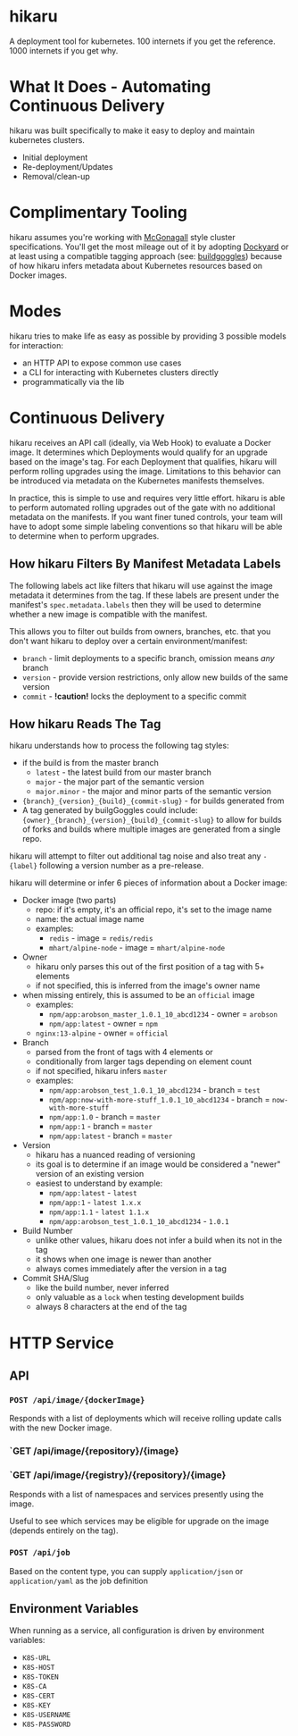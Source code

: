 # hikaru

A deployment tool for kubernetes. 100 internets if you get the reference. 1000 internets if you get why.

# What It Does - Automating Continuous Delivery

hikaru was built specifically to make it easy to deploy and maintain kubernetes clusters.

 * Initial deployment
 * Re-deployment/Updates
 * Removal/clean-up

# Complimentary Tooling

hikaru assumes you're working with [McGonagall](https://github.com/npm/mcgonagall) style cluster specifications. You'll get the most mileage out of it by adopting [Dockyard](https://github.com/npm/dockyard) or at least using a compatible tagging approach (see: [buildgoggles](https://www.npmjs.com/package/buildgoggles)) because of how hikaru infers metadata about Kubernetes resources based on Docker images.

# Modes

hikaru tries to make life as easy as possible by providing 3 possible models for interaction:

 * an HTTP API to expose common use cases
 * a CLI for interacting with Kubernetes clusters directly
 * programmatically via the lib

# Continuous Delivery

hikaru receives an API call (ideally, via Web Hook) to evaluate a Docker image. It determines which Deployments would qualify for an upgrade based on the image's tag. For each Deployment that qualifies, hikaru will perform rolling upgrades using the image. Limitations to this behavior can be introduced via metadata on the Kubernetes manifests themselves.

In practice, this is simple to use and requires very little effort. hikaru is able to perform automated rolling upgrades out of the gate with no additional metadata on the manifests. If you want finer tuned controls, your team will have to adopt some simple labeling conventions so that hikaru will be able to determine when to perform upgrades.

## How hikaru Filters By Manifest Metadata Labels 

The following labels act like filters that hikaru will use against the image metadata it determines from the tag. If these labels are present under the manifest's `spec.metadata.labels` then they will be used to determine whether a new image is compatible with the manifest.

This allows you to filter out builds from owners, branches, etc. that you don't want hikaru to deploy over a certain environment/manifest:

 * `branch` - limit deployments to a specific branch, omission means _any_ branch
 * `version` - provide version restrictions, only allow new builds of the same version
 * `commit` - **!caution!** locks the deployment to a specific commit

## How hikaru Reads The Tag

hikaru understands how to process the following tag styles:

 * if the build is from the master branch
 	* `latest` - the latest build from our master branch
 	* `major` - the major part of the semantic version
 	* `major.minor` - the major and minor parts of the semantic version
 * `{branch}_{version}_{build}_{commit-slug}` - for builds generated from 
 * A tag generated by builgGoggles could include: `{owner}_{branch}_{version}_{build}_{commit-slug}` to allow for builds of forks and builds where multiple images are generated from a single repo.

hikaru will attempt to filter out additional tag noise and also treat any `-{label}` following a version number as a pre-release.

hikaru will determine or infer 6 pieces of information about a Docker image:

 * Docker image (two parts)
     * repo: if it's empty, it's an official repo, it's set to the image name
     * name: the actual image name
     * examples: 
         * `redis` - image = `redis/redis`
         * `mhart/alpine-node` - image = `mhart/alpine-node`
 * Owner
 	* hikaru only parses this out of the first position of a tag with 5+ elements
 	* if not specified, this is inferred from the image's owner name
  * when missing entirely, this is assumed to be an `official` image
 	* examples:
 		* `npm/app:arobson_master_1.0.1_10_abcd1234` - owner = `arobson`
 		* `npm/app:latest` - owner = `npm`
    * `nginx:13-alpine` - owner = `official`
 * Branch
 	* parsed from the front of tags with 4 elements or
 	* conditionally from larger tags depending on element count
 	* if not specified, hikaru infers `master`
 	* examples:
 		* `npm/app:arobson_test_1.0.1_10_abcd1234` - branch = `test`
 		* `npm/app:now-with-more-stuff_1.0.1_10_abcd1234` - branch = `now-with-more-stuff`
 		* `npm/app:1.0` - branch = `master`
 		* `npm/app:1` - branch = `master`
 		* `npm/app:latest` - branch = `master`
 * Version
 	* hikaru has a nuanced reading of versioning
 	* its goal is to determine if an image would be considered a "newer" version of an existing version
 	* easiest to understand by example:
 		* `npm/app:latest` - `latest`
 		* `npm/app:1` - `latest 1.x.x`
 		* `npm/app:1.1` - `latest 1.1.x`
 		* `npm/app:arobson_test_1.0.1_10_abcd1234` - `1.0.1`
 * Build Number
 	* unlike other values, hikaru does not infer a build when its not in the tag
 	* it shows when one image is newer than another
 	* always comes immediately after the version in a tag
 * Commit SHA/Slug
 	* like the build number, never inferred
 	* only valuable as a `lock` when testing development builds
 	* always 8 characters at the end of the tag

# HTTP Service

## API

### `POST /api/image/{dockerImage}`

Responds with a list of deployments which will receive rolling update calls with the new Docker image.

### `GET /api/image/{repository}/{image}
### `GET /api/image/{registry}/{repository}/{image}

Responds with a list of namespaces and services presently using the image. 

Useful to see which services may be eligible for upgrade on the image (depends entirely on the tag).

### `POST /api/job`

Based on the content type, you can supply `application/json` or `application/yaml` as the job definition

## Environment Variables
When running as a service, all configuration is driven by environment variables:

 * `K8S-URL`
 * `K8S-HOST`
 * `K8S-TOKEN`
 * `K8S-CA`
 * `K8S-CERT`
 * `K8S-KEY`
 * `K8S-USERNAME`
 * `K8S-PASSWORD`

